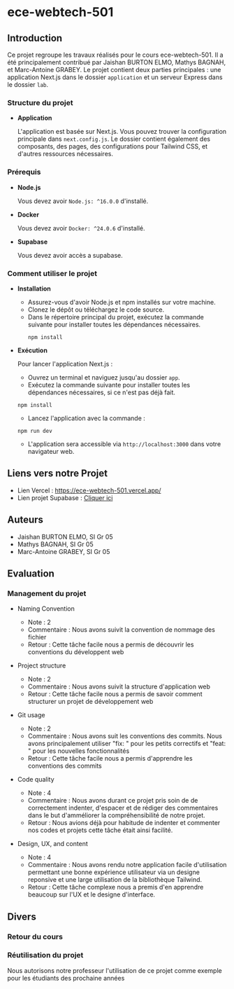 # ece-webtech-501

## Introduction
Ce projet regroupe les travaux réalisés pour le cours ece-webtech-501. Il a été principalement contribué par Jaishan BURTON ELMO, Mathys BAGNAH, et Marc-Antoine GRABEY. Le projet contient deux parties principales : une application Next.js dans le dossier `application` et un serveur Express dans le dossier `lab`.

### Structure du projet

- **Application**
  
  L'application est basée sur Next.js. Vous pouvez trouver la configuration principale dans `next.config.js`. Le dossier contient également des composants, des pages, des configurations pour Tailwind CSS, et d'autres ressources nécessaires.

### Prérequis

- **Node.js**
  
  Vous devez avoir `Node.js: ^16.0.0` d'installé.
  
- **Docker**
  
  Vous devez avoir `Docker: ^24.0.6` d'installé.

- **Supabase**
  
  Vous devez avoir accès a supabase.


### Comment utiliser le projet

- **Installation**
  - Assurez-vous d'avoir Node.js et npm installés sur votre machine.
  - Clonez le dépôt ou téléchargez le code source.
  - Dans le répertoire principal du projet, exécutez la commande suivante pour installer toutes les dépendances nécessaires.
    ```
    npm install
    ```

- **Exécution**

    Pour lancer l'application Next.js :
    
    - Ouvrez un terminal et naviguez jusqu'au dossier `app`.
    - Exécutez la commande suivante pour installer toutes les dépendances nécessaires, si ce n'est pas déjà fait.
    ```
    npm install
    ```
    - Lancez l'application avec la commande :
    ```
    npm run dev
    ```
    - L'application sera accessible via `http://localhost:3000` dans votre navigateur web.
 
## Liens vers notre Projet
-  Lien Vercel : https://ece-webtech-501.vercel.app/
-  Lien projet Supabase : [Cliquer ici]()

## Auteurs
- Jaishan BURTON ELMO, SI Gr 05
- Mathys BAGNAH, SI Gr 05
- Marc-Antoine GRABEY, SI Gr 05

## Evaluation

### Management du projet

- Naming Convention
  - Note : 2
  - Commentaire : Nous avons suivit la convention de nommage des fichier
  - Retour : Cette tâche facile nous a permis de découvrir les conventions du développent web

- Project structure
  - Note : 2
  - Commentaire : Nous avons suivit la structure d'application web
  - Retour : Cette tâche facile nous a permis de savoir comment structurer un projet de développement web

- Git usage
  - Note : 2
  - Commentaire : Nous avons suit les conventions des commits. Nous avons principalement utiliser "fix: " pour les petits correctifs et "feat: " pour les nouvelles fonctionnalités
  - Retour : Cette tâche facile nous a permis d'apprendre les conventions des commits

- Code quality
  - Note : 4
  - Commentaire : Nous avons durant ce projet pris soin de de correctement indenter, d'espacer et de rédiger des commentaires dans le but d'amméliorer la compréhensibilité de notre projet.
  - Retour : Nous avions déjà pour habitude de indenter et commenter nos codes et projets cette tâche était ainsi facilité.

- Design, UX, and content
  - Note : 4
  - Commentaire : Nous avons rendu notre application facile d'utilisation permettant une bonne expérience utilisateur via un designe reponsive et une large utilisation de la bibliothèque Tailwind.
  - Retour : Cette tâche complexe nous a premis d'en apprendre beaucoup sur l'UX et le designe d'interface.


## Divers

### Retour du cours


### Réutilisation du projet
 Nous autorisons notre professeur l'utilisation de ce projet comme exemple pour les étudiants des prochaine années
